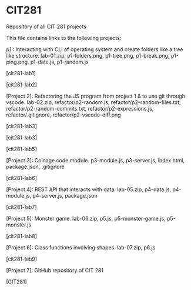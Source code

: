 # CIT281
Repository of all CIT 281 projects 

This file contains links to the following projects:

[p1](https://github.com/opyle/cit281-p1.git) : Interacting with CLI of operating system and create folders like a tree like structure. lab-01.zip, p1-folders.png, p1-tree.png, p1-break.png, p1-ping.png, p1-date.js, p1-random.js

[cit281-lab1] 

[cit281-lab2] 

[Project 2]: Refactoring the JS program from project 1 & to use git through vscode. lab-02.zip, refactor/p2-random.js, refactor/p2-random-files.txt, refactor/p2-random-commits.txt, refactor/p2-expressions.js, refactor/.gitignore, refactor/p2-vscode-diff.png

[cit281-lab3]

[cit281-lab3] 

[cit281-lab5] 

[Project 3]: Coinage code module. p3-module.js, p3-server.js, index.html, package.json, .gitignore

[cit281-lab6] 

[Project 4]: REST API that interacts with data. lab-05.zip, p4-data.js, p4-module.js, p4-server.js, package.json

[cit281-lab7]

[Project 5]: Monster game. lab-06.zip, p5.js, p5-monster-game.js, p5-monster.js

[cit281-lab8]

[Project 6]: Class functions involving shapes. lab-07.zip, p6.js

[cit281-lab9]

[Project 7]: GitHub repository of CIT 281

[CIT281] 

